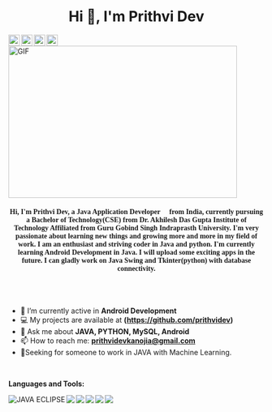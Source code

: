 <h1 align="center">Hi 👋, I'm Prithvi Dev</h1>

  <a href="https://twitter.com/PrithviDev6">
    <img align="left" alt="Prithvi Dev | Twitter" width="22px" src="https://cdn.jsdelivr.net/npm/simple-icons@v3/icons/twitter.svg" />
  </a>
  <a href="https://www.linkedin.com/in/prithvi-d-8139b4131/">
    <img align="left" alt="Prithvi's LinkedIN" width="22px" src="https://cdn.jsdelivr.net/npm/simple-icons@v3/icons/linkedin.svg" />
  </a>
  <a href="https://medium.com/@prithvidevkanojia1">
    <img align="left" alt="Prithvi's Medium" width="22px" src="https://cdn.jsdelivr.net/npm/simple-icons@v3/icons/medium.svg" />
  </a>
  <a href="https://www.instagram.com/prithvi__dev/?hl=en">
    <img align="left" alt="Prithvi's Instagram" width="22px" src="https://cdn.jsdelivr.net/npm/simple-icons@v3/icons/instagram.svg" />
  </a>

<img align="center" height="300" width="450" alt="GIF" src="https://stormotion.io/blog/content/images/2018/12/developer.gif" />

<h4 align="center" style="font-family:verdana;">Hi, I'm Prithvi Dev, a Java Application Developer 🚀 from India, currently pursuing a Bachelor of Technology(CSE) from Dr. Akhilesh Das Gupta Institute of Technology Affiliated from Guru Gobind Singh Indraprasth University. I'm very passionate about learning new things and growing more and more in my field of work.
I am an enthusiast and striving coder in Java and python. I'm currently learning Android Development in Java. I will upload some exciting apps in the future.
I can gladly work on Java Swing and Tkinter(python) with database connectivity.</h3>

<br />
<br />

- 🔭 I’m currently active in **Android Development**
- 💻 My projects are available at **(https://github.com/prithvidev)**
- 💬 Ask me about **JAVA, PYTHON, MySQL, Android**
- 📫 How to reach me: **prithvidevkanojia@gmail.com**
- 👨‍Seeking for someone to work in JAVA with Machine Learning.

<br /> 

**Languages and Tools:**  

<img align="left" alt="JAVA ECLIPSE" src="https://img.icons8.com/office/40/000000/java-eclipse.png"/>
<img align="left" src="https://img.icons8.com/color/48/000000/java-coffee-cup-logo.png"/>
<img align="left" src="https://img.icons8.com/color/48/000000/python.png"/>
<img align="left" src="https://img.icons8.com/windows/40/000000/netbeans.png"/>
<img align="left" src="https://img.icons8.com/ios-filled/50/000000/mysql-logo.png"/>
<img src="https://img.icons8.com/color/48/000000/pycharm.png"/>
